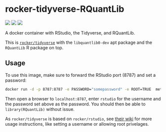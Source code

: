 # rocker-tidyverse-RQuantLib

[![](https://images.microbadger.com/badges/image/methodsconsultants/rocker-tidyverse-rquantlib.svg)](https://microbadger.com/images/methodsconsultants/rocker-tidyverse-rquantlib)
[![](https://img.shields.io/docker/pulls/methodsconsultants/rocker-tidyverse-rquantlib.svg)](https://hub.docker.com/r/methodsconsultants/rocker-tidyverse-rquantlib)
[![](https://img.shields.io/docker/automated/methodsconsultants/rocker-tidyverse-rquantlib.svg)](https://hub.docker.com/r/methodsconsultants/rocker-tidyverse-rquantlib/builds)

A docker container with RStudio, the Tidyverse, and RQuantLib.

This is [`rocker/tidyverse`](https://hub.docker.com/r/rocker/tidyverse/) with the `libquantlib0-dev` apt package and the `RQuantLib` R package on top.


## Usage

To use this image, make sure to forward the RStudio port (8787) and set a password:

```bash
docker run -d -p 8787:8787 -e PASSWORD="somepassword" -e ROOT=TRUE  methodsconsultants/rocker-tidyverse-rquantlib
```

Then open a browser to `localhost:8787`, enter `rstudio` for the username and the password set above as the password. You should then be able to `library(RQuantLib)` without issue.

As `rocker/tidyverse` is based on `rocker/rstudio`, see [their wiki](https://github.com/rocker-org/rocker/wiki/Using-the-RStudio-image) for more usage instructions, like setting a username or allowing root privelages.


